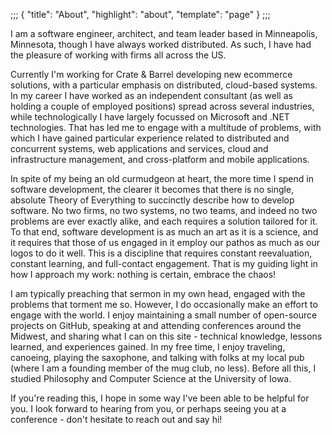 ;;;
{
	"title": "About",
	"highlight": "about",
	"template": "page"
}
;;;

I am a software engineer, architect, and team leader based in Minneapolis, Minnesota, though I have always worked distributed. As such, I have had the pleasure of working with firms all across the US.

Currently I'm working for Crate & Barrel developing new ecommerce solutions, with a particular emphasis on distributed, cloud-based systems. In my career I have worked as an independent consultant (as well as holding a couple of employed positions) spread across several industries, while technologically I have largely focussed on Microsoft and .NET technologies. That has led me to engage with a multitude of problems, with which I have gained particular experience related to distributed and concurrent systems, web applications and services, cloud and infrastructure management, and cross-platform and mobile applications. 

In spite of my being an old curmudgeon at heart, the more time I spend in software development, the clearer it becomes that there is no single, absolute Theory of Everything to succinctly describe how to develop software. No two firms, no two systems, no two teams, and indeed no two problems are ever exactly alike, and each requires a solution tailored for it. To that end, software development is as much an art as it is a science, and it requires that those of us engaged in it employ our pathos as much as our logos to do it well. This is a discipline that requires constant reevaluation, constant learning, and full-contact engagement. That is my guiding light in how I approach my work: nothing is certain, embrace the chaos!

I am typically preaching that sermon in my own head, engaged with the problems that torment me so. However, I do occasionally make an effort to engage with the world. I enjoy maintaining a small number of open-source projects on GitHub, speaking at and attending conferences around the Midwest, and sharing what I can on this site - technical knowledge, lessons learned, and experiences gained. In my free time, I enjoy traveling, canoeing, playing the saxophone, and talking with folks at my local pub (where I am a founding member of the mug club, no less). Before all this, I studied Philosophy and Computer Science at the University of Iowa.

If you're reading this, I hope in some way I've been able to be helpful for you. I look forward to hearing from you, or perhaps seeing you at a conference - don't hesitate to reach out and say hi!
